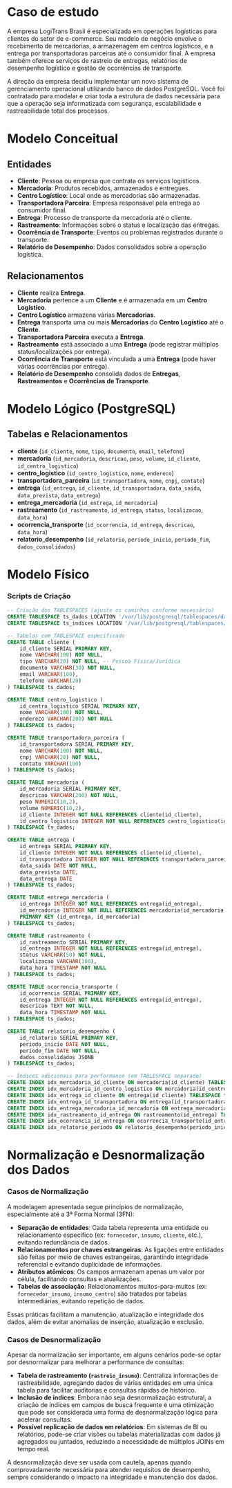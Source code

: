 # Caso de estudo
A empresa LogiTrans Brasil é especializada em operações logísticas para clientes do setor de e-commerce. Seu modelo de negócio envolve o recebimento de mercadorias, a armazenagem em centros logísticos, e a entrega por transportadoras parceiras até o consumidor final. A empresa também oferece serviços de rastreio de entregas, relatórios de desempenho logístico e gestão de ocorrências de transporte.

A direção da empresa decidiu implementar um novo sistema de gerenciamento operacional utilizando banco de dados PostgreSQL. Você foi contratado para modelar e criar toda a estrutura de dados necessária para que a operação seja informatizada com segurança, escalabilidade e rastreabilidade total dos processos.

# Modelo Conceitual

## Entidades

- **Cliente**: Pessoa ou empresa que contrata os serviços logísticos.
- **Mercadoria**: Produtos recebidos, armazenados e entregues.
- **Centro Logístico**: Local onde as mercadorias são armazenadas.
- **Transportadora Parceira**: Empresa responsável pela entrega ao consumidor final.
- **Entrega**: Processo de transporte da mercadoria até o cliente.
- **Rastreamento**: Informações sobre o status e localização das entregas.
- **Ocorrência de Transporte**: Eventos ou problemas registrados durante o transporte.
- **Relatório de Desempenho**: Dados consolidados sobre a operação logística.


## Relacionamentos

- **Cliente** realiza **Entrega**.
- **Mercadoria** pertence a um **Cliente** e é armazenada em um **Centro Logístico**.
- **Centro Logístico** armazena várias **Mercadorias**.
- **Entrega** transporta uma ou mais **Mercadorias** do **Centro Logístico** até o **Cliente**.
- **Transportadora Parceira** executa a **Entrega**.
- **Rastreamento** está associado a uma **Entrega** (pode registrar múltiplos status/localizações por entrega).
- **Ocorrência de Transporte** está vinculada a uma **Entrega** (pode haver várias ocorrências por entrega).
- **Relatório de Desempenho** consolida dados de **Entregas**, **Rastreamentos** e **Ocorrências de Transporte**.


# Modelo Lógico (PostgreSQL)

## Tabelas e Relacionamentos

- **cliente** (`id_cliente`, `nome`, `tipo`, `documento`, `email`, `telefone`)
- **mercadoria** (`id_mercadoria`, `descricao`, `peso`, `volume`, `id_cliente`, `id_centro_logistico`)
- **centro_logistico** (`id_centro_logistico`, `nome`, `endereco`)
- **transportadora_parceira** (`id_transportadora`, `nome`, `cnpj`, `contato`)
- **entrega** (`id_entrega`, `id_cliente`, `id_transportadora`, `data_saida`, `data_prevista`, `data_entrega`)
- **entrega_mercadoria** (`id_entrega`, `id_mercadoria`) <!-- tabela associativa para N:N -->
- **rastreamento** (`id_rastreamento`, `id_entrega`, `status`, `localizacao`, `data_hora`)
- **ocorrencia_transporte** (`id_ocorrencia`, `id_entrega`, `descricao`, `data_hora`)
- **relatorio_desempenho** (`id_relatorio`, `periodo_inicio`, `periodo_fim`, `dados_consolidados`)

# Modelo Físico

### Scripts de Criação

```sql
-- Criação dos TABLESPACES (ajuste os caminhos conforme necessário)
CREATE TABLESPACE ts_dados LOCATION '/var/lib/postgresql/tablespaces/dados';
CREATE TABLESPACE ts_indices LOCATION '/var/lib/postgresql/tablespaces/indices';

-- Tabelas com TABLESPACE especificado
CREATE TABLE cliente (
    id_cliente SERIAL PRIMARY KEY,
    nome VARCHAR(100) NOT NULL,
    tipo VARCHAR(20) NOT NULL, -- Pessoa Física/Jurídica
    documento VARCHAR(30) NOT NULL,
    email VARCHAR(100),
    telefone VARCHAR(20)
) TABLESPACE ts_dados;

CREATE TABLE centro_logistico (
    id_centro_logistico SERIAL PRIMARY KEY,
    nome VARCHAR(100) NOT NULL,
    endereco VARCHAR(200) NOT NULL
) TABLESPACE ts_dados;

CREATE TABLE transportadora_parceira (
    id_transportadora SERIAL PRIMARY KEY,
    nome VARCHAR(100) NOT NULL,
    cnpj VARCHAR(20) NOT NULL,
    contato VARCHAR(100)
) TABLESPACE ts_dados;

CREATE TABLE mercadoria (
    id_mercadoria SERIAL PRIMARY KEY,
    descricao VARCHAR(200) NOT NULL,
    peso NUMERIC(10,2),
    volume NUMERIC(10,2),
    id_cliente INTEGER NOT NULL REFERENCES cliente(id_cliente),
    id_centro_logistico INTEGER NOT NULL REFERENCES centro_logistico(id_centro_logistico)
) TABLESPACE ts_dados;

CREATE TABLE entrega (
    id_entrega SERIAL PRIMARY KEY,
    id_cliente INTEGER NOT NULL REFERENCES cliente(id_cliente),
    id_transportadora INTEGER NOT NULL REFERENCES transportadora_parceira(id_transportadora),
    data_saida DATE NOT NULL,
    data_prevista DATE,
    data_entrega DATE
) TABLESPACE ts_dados;

CREATE TABLE entrega_mercadoria (
    id_entrega INTEGER NOT NULL REFERENCES entrega(id_entrega),
    id_mercadoria INTEGER NOT NULL REFERENCES mercadoria(id_mercadoria),
    PRIMARY KEY (id_entrega, id_mercadoria)
) TABLESPACE ts_dados;

CREATE TABLE rastreamento (
    id_rastreamento SERIAL PRIMARY KEY,
    id_entrega INTEGER NOT NULL REFERENCES entrega(id_entrega),
    status VARCHAR(50) NOT NULL,
    localizacao VARCHAR(100),
    data_hora TIMESTAMP NOT NULL
) TABLESPACE ts_dados;

CREATE TABLE ocorrencia_transporte (
    id_ocorrencia SERIAL PRIMARY KEY,
    id_entrega INTEGER NOT NULL REFERENCES entrega(id_entrega),
    descricao TEXT NOT NULL,
    data_hora TIMESTAMP NOT NULL
) TABLESPACE ts_dados;

CREATE TABLE relatorio_desempenho (
    id_relatorio SERIAL PRIMARY KEY,
    periodo_inicio DATE NOT NULL,
    periodo_fim DATE NOT NULL,
    dados_consolidados JSONB
) TABLESPACE ts_dados;

-- Índices adicionais para performance (em TABLESPACE separado)
CREATE INDEX idx_mercadoria_id_cliente ON mercadoria(id_cliente) TABLESPACE ts_indices;
CREATE INDEX idx_mercadoria_id_centro_logistico ON mercadoria(id_centro_logistico) TABLESPACE ts_indices;
CREATE INDEX idx_entrega_id_cliente ON entrega(id_cliente) TABLESPACE ts_indices;
CREATE INDEX idx_entrega_id_transportadora ON entrega(id_transportadora) TABLESPACE ts_indices;
CREATE INDEX idx_entrega_mercadoria_id_mercadoria ON entrega_mercadoria(id_mercadoria) TABLESPACE ts_indices;
CREATE INDEX idx_rastreamento_id_entrega ON rastreamento(id_entrega) TABLESPACE ts_indices;
CREATE INDEX idx_ocorrencia_id_entrega ON ocorrencia_transporte(id_entrega) TABLESPACE ts_indices;
CREATE INDEX idx_relatorio_periodo ON relatorio_desempenho(periodo_inicio, periodo_fim) TABLESPACE ts_indices;
```

# Normalização e Desnormalização dos Dados

### Casos de Normalização

A modelagem apresentada segue princípios de normalização, especialmente até a 3ª Forma Normal (3FN):

- **Separação de entidades**: Cada tabela representa uma entidade ou relacionamento específico (ex: `fornecedor`, `insumo`, `cliente`, etc.), evitando redundância de dados.
- **Relacionamentos por chaves estrangeiras**: As ligações entre entidades são feitas por meio de chaves estrangeiras, garantindo integridade referencial e evitando duplicidade de informações.
- **Atributos atômicos**: Os campos armazenam apenas um valor por célula, facilitando consultas e atualizações.
- **Tabelas de associação**: Relacionamentos muitos-para-muitos (ex: `fornecedor_insumo`, `insumo_centro`) são tratados por tabelas intermediárias, evitando repetição de dados.

Essas práticas facilitam a manutenção, atualização e integridade dos dados, além de evitar anomalias de inserção, atualização e exclusão.

### Casos de Desnormalização

Apesar da normalização ser importante, em alguns cenários pode-se optar por desnormalizar para melhorar a performance de consultas:

- **Tabela de rastreamento (`rastreio_insumo`)**: Centraliza informações de rastreabilidade, agregando dados de várias entidades em uma única tabela para facilitar auditorias e consultas rápidas de histórico.
- **Inclusão de índices**: Embora não seja desnormalização estrutural, a criação de índices em campos de busca frequente é uma otimização que pode ser considerada uma forma de desnormalização lógica para acelerar consultas.
- **Possível replicação de dados em relatórios**: Em sistemas de BI ou relatórios, pode-se criar visões ou tabelas materializadas com dados já agregados ou juntados, reduzindo a necessidade de múltiplos JOINs em tempo real.

A desnormalização deve ser usada com cautela, apenas quando comprovadamente necessária para atender requisitos de desempenho, sempre considerando o impacto na integridade e manutenção dos dados.

